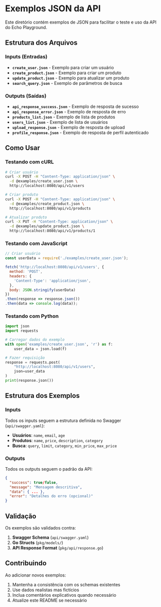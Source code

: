 # Exemplos JSON da API

Este diretório contém exemplos de JSON para facilitar o teste e uso da API do Echo Playground.

## Estrutura dos Arquivos

### Inputs (Entradas)

- **`create_user.json`** - Exemplo para criar um usuário
- **`create_product.json`** - Exemplo para criar um produto
- **`update_product.json`** - Exemplo para atualizar um produto
- **`search_query.json`** - Exemplo de parâmetros de busca

### Outputs (Saídas)

- **`api_response_success.json`** - Exemplo de resposta de sucesso
- **`api_response_error.json`** - Exemplo de resposta de erro
- **`products_list.json`** - Exemplo de lista de produtos
- **`users_list.json`** - Exemplo de lista de usuários
- **`upload_response.json`** - Exemplo de resposta de upload
- **`profile_response.json`** - Exemplo de resposta de perfil autenticado

## Como Usar

### Testando com cURL

```bash
# Criar usuário
curl -X POST -H "Content-Type: application/json" \
  -d @examples/create_user.json \
  http://localhost:8080/api/v1/users

# Criar produto
curl -X POST -H "Content-Type: application/json" \
  -d @examples/create_product.json \
  http://localhost:8080/api/v1/products

# Atualizar produto
curl -X PUT -H "Content-Type: application/json" \
  -d @examples/update_product.json \
  http://localhost:8080/api/v1/products/1
```

### Testando com JavaScript

```javascript
// Criar usuário
const userData = require('./examples/create_user.json');

fetch('http://localhost:8080/api/v1/users', {
  method: 'POST',
  headers: {
    'Content-Type': 'application/json',
  },
  body: JSON.stringify(userData)
})
.then(response => response.json())
.then(data => console.log(data));
```

### Testando com Python

```python
import json
import requests

# Carregar dados do exemplo
with open('examples/create_user.json', 'r') as f:
    user_data = json.load(f)

# Fazer requisição
response = requests.post(
    "http://localhost:8080/api/v1/users",
    json=user_data
)
print(response.json())
```

## Estrutura dos Exemplos

### Inputs

Todos os inputs seguem a estrutura definida no Swagger (`api/swagger.yaml`):

- **Usuários**: `name`, `email`, `age`
- **Produtos**: `name`, `price`, `description`, `category`
- **Busca**: `query`, `limit`, `category`, `min_price`, `max_price`

### Outputs

Todos os outputs seguem o padrão da API:

```json
{
  "success": true/false,
  "message": "Mensagem descritiva",
  "data": { ... },
  "error": "Detalhes do erro (opcional)"
}
```

## Validação

Os exemplos são validados contra:

1. **Swagger Schema** (`api/swagger.yaml`)
2. **Go Structs** (`pkg/models/`)
3. **API Response Format** (`pkg/api/response.go`)

## Contribuindo

Ao adicionar novos exemplos:

1. Mantenha a consistência com os schemas existentes
2. Use dados realistas mas fictícios
3. Inclua comentários explicativos quando necessário
4. Atualize este README se necessário
